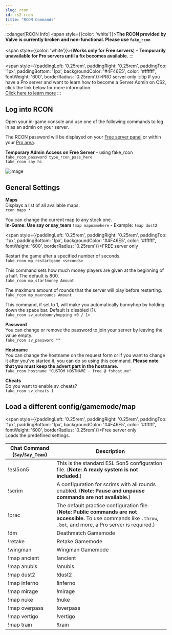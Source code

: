 ```yaml
---
slug: rcon
id: cs2-rcon
title: "RCON Commands"
---
```


:::danger[RCON Info]
<span style={{color: 'white'}}>**The RCON provided by Valve is currently broken and non-functional. Please use `fake_rcon`**</span>
<br />
<br />
<span style={{color: 'white'}}>(**Works only for Free servers**) – **Temporarily unavailable for Pro servers until a fix becomes available.**</span>
:::

<span style={{paddingLeft: '0.25rem', paddingRight: '0.25rem', paddingTop: '1px', paddingBottom: '1px', backgroundColor: '#4F46E5', color: '#ffffff', fontWeight: '600', borderRadius: '0.25rem'}}>PRO server only</span>
:::tip
If you have a Pro server and want to learn how to become a Server Admin on CS2, click the link below for more information.
<br />
[Click here to learn more](https://help.fshost.me/docs/cs2/becomeadmin)
:::


## Log into RCON
Open your in-game console and use one of the following commands to log in as an admin on your server.

The RCON password will be displayed on your [Free server panel](https://fshost.me/free-panel) or within your [Pro area](https://fshost.me/pro).

**Temporary Admin Access on Free Server** - using fake_rcon
<br />`fake_rcon_password type_rcon_pass_here`
<br />`fake_rcon say hi`

![image](https://help.fshost.me/img/cs2-console.png)

## General Settings
**Maps**<br />
Displays a list of all available maps.
<br /> `rcon maps *`

You can change the current map to any stock one.
<br />**In-Game: Use say or say_team** `!map mapnamehere` - Example: `!map dust2`

<span style={{paddingLeft: '0.25rem', paddingRight: '0.25rem', paddingTop: '1px', paddingBottom: '1px', backgroundColor: '#4F46E5', color: '#ffffff', fontWeight: '600', borderRadius: '0.25rem'}}>FREE server only</span> 

Restart the game after a specified number of seconds.
<br /> `fake_rcon mp_restartgame <seconds>`

This command sets how much money players are given at the beginning of a half. The default is 800.
<br /> `fake_rcon mp_startmoney Amount`

The maximum amount of rounds that the server will play before restarting.
<br /> `fake_rcon mp_maxrounds Amount`

This command, if set to 1, will make you automatically bunnyhop by holding down the space bar. Default is disabled (1).
<br /> `fake_rcon sv_autobunnyhopping <0 / 1>`

**Password** <br />You can change or remove the password to join your server by leaving the value empty.
<br /> `fake_rcon sv_password ""`

**Hostname** <br />You can change the hostname on the request form or if you want to change it after you've started it, you can do so using this command. **Please note that you must keep the advert part in the hostname.**
<br />`fake_rcon hostname "CUSTOM HOSTNAME - free @ fshost.me"`

**Cheats** <br />Do you want to enable sv_cheats?
<br />`fake_rcon sv_cheats 1`


## Load a different config/gamemode/map
<span style={{paddingLeft: '0.25rem', paddingRight: '0.25rem', paddingTop: '1px', paddingBottom: '1px', backgroundColor: '#4F46E5', color: '#ffffff', fontWeight: '600', borderRadius: '0.25rem'}}>Free server only</span>
<br />Loads the predefined settings.

| Chat Command (`Say`/`Say_Team`) | Description |
| ------------ | ----------- |
| !esl5on5     | This is the standard ESL 5on5 configuration file. (**Note: A ready system is not included.**) |
| !scrim       | A configuration for scrims with all rounds enabled. (**Note: Pause and unpause commands are not available.**) |
| !prac        | The default practice configuration file. (**Note: Public commands are not accessible.** To use commands like `.throw`, `.bot`, and more, a Pro server is required.)
| !dm          | Deathmatch Gamemode |
| !retake      | Retake Gamemode |
| !wingman     | Wingman Gamemode |
| !map ancient | !ancient         |
| !map anubis  | !anubis          |
| !map dust2   | !dust2           |
| !map inferno | !inferno         |
| !map mirage  | !mirage          |
| !map nuke    | !nuke            |
| !map overpass | !overpass       |
| !map vertigo | !vertigo         |
| !map train | !train		  |
